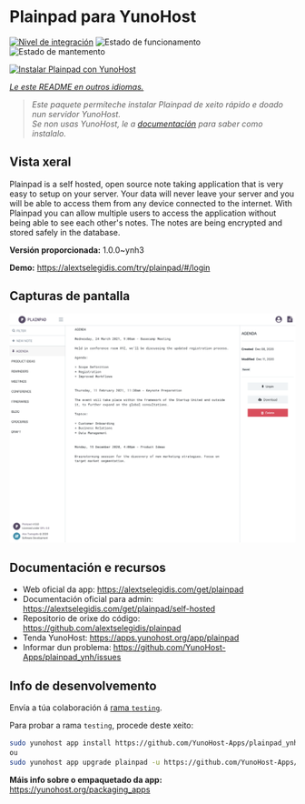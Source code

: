 <!--
NOTA: Este README foi creado automáticamente por <https://github.com/YunoHost/apps/tree/master/tools/readme_generator>
NON debe editarse manualmente.
-->

# Plainpad para YunoHost

[![Nivel de integración](https://apps.yunohost.org/badge/integration/plainpad)](https://ci-apps.yunohost.org/ci/apps/plainpad/)
![Estado de funcionamento](https://apps.yunohost.org/badge/state/plainpad)
![Estado de mantemento](https://apps.yunohost.org/badge/maintained/plainpad)

[![Instalar Plainpad con YunoHost](https://install-app.yunohost.org/install-with-yunohost.svg)](https://install-app.yunohost.org/?app=plainpad)

*[Le este README en outros idiomas.](./ALL_README.md)*

> *Este paquete permíteche instalar Plainpad de xeito rápido e doado nun servidor YunoHost.*  
> *Se non usas YunoHost, le a [documentación](https://yunohost.org/install) para saber como instalalo.*

## Vista xeral

Plainpad is a self hosted, open source note taking application that is very easy to setup on your server. Your data will never leave your server and you will be able to access them from any device connected to the internet.
With Plainpad you can allow multiple users to access the application without being able to see each other's notes. The notes are being encrypted and stored safely in the database.

**Versión proporcionada:** 1.0.0~ynh3

**Demo:** <https://alextselegidis.com/try/plainpad/#/login>

## Capturas de pantalla

![Captura de pantalla de Plainpad](./doc/screenshots/screenshot.png)

## Documentación e recursos

- Web oficial da app: <https://alextselegidis.com/get/plainpad>
- Documentación oficial para admin: <https://alextselegidis.com/get/plainpad/self-hosted>
- Repositorio de orixe do código: <https://github.com/alextselegidis/plainpad>
- Tenda YunoHost: <https://apps.yunohost.org/app/plainpad>
- Informar dun problema: <https://github.com/YunoHost-Apps/plainpad_ynh/issues>

## Info de desenvolvemento

Envía a túa colaboración á [rama `testing`](https://github.com/YunoHost-Apps/plainpad_ynh/tree/testing).

Para probar a rama `testing`, procede deste xeito:

```bash
sudo yunohost app install https://github.com/YunoHost-Apps/plainpad_ynh/tree/testing --debug
ou
sudo yunohost app upgrade plainpad -u https://github.com/YunoHost-Apps/plainpad_ynh/tree/testing --debug
```

**Máis info sobre o empaquetado da app:** <https://yunohost.org/packaging_apps>
